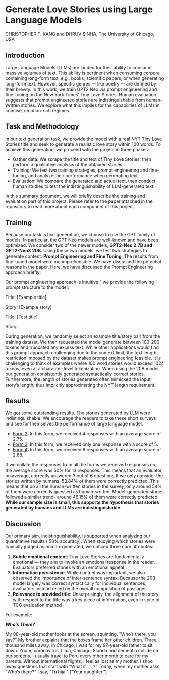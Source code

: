 # Generate Love Stories using Large Language Models

CHRISTOPHER T. KANG and DHRUV SINHA, The University of Chicago, USA

## Introduction

Large Language Models (LLMs) are lauded for their ability to consume massive volumes of text. This ability is pertinent when
consuming corpora containing long-form text, e.g., books, scientific papers, or when generating long-form text. However, specific
genres — like poetry — are defined by their brevity. In this work, we train GPT2 Neo via prompt engineering and fine-tuning on the New
York Times’ Tiny Love Stories. Human evaluation suggests that prompt engineered stories are indistinguishable from human-written
stories. We explore what this implies for the capabilities of LLMs in concise, emotion-rich regimes. 

## Task and Methodology

In our text generation task, we provide the model with a real NYT Tiny Love Stories title and seek to generate a realistic
love story within 100 words. To achieve this generation, we proceed with the project in three phases:

* Gather data: We scrape the title and text of Tiny Love Stories, then perform a qualitative analysis of the
obtained stories.
* Training: We test two training strategies, prompt engineering and fine-tuning, and analyze their performance
when generating text.
* Evaluation: We compare the generated and actual text, then conduct human studies to test the indistinguishability of LLM-generated text.

In this summary document, we will briefly describe the training and evaluation part of this project. Please refer to the paper attached in the repository to read more about each component of this project. 

## Training
Because our task is text generation, we choose to use the GPT family of models. In particular, the GPT Neo models are
well-known and have been optimized. We consider two of the newer models, **GPT2-Neo 2.7B and GPT2-NeoX 20B**. Using these two models, we test two strategies to generate content: **Prompt Engineering and Fine Tuning**. The results from fine-tuned model were incomprehensible. We have discussed the potential reasons in the paper. Here, we have discussed the Prompt Engineering approach briefly:

Our prompt engineering approach is intuitive " we provide the following prompt structure to the model:

Title: [Example title]

Story: [Example story]


Title: [Test title]

Story:

During generation, we randomly select an example title/story pair from the training dataset. We then requested the
model generate between 100-200 tokens and truncated any excess text.
While other applications would find this prompt approach challenging due to the context limit, the text length
restriction imposed by the dataset makes prompt engineering feasible. It is challenging to think of examples where 100
word stories would exceed 1024 tokens, even at a character-level tokenization.
When using the 20B model, our generation consistently generated syntactically correct stories. Furthermore, the
length of stories generated often mimicked the input story’s length, thus implicitly approximating the NYT length
requirement.

## Results

We got some outstanding results. The stories generated by LLM were indistinguishable. We encourage the readers to take these short surveys and see for themselves the performance of large language model. 


* [Form 2](https://docs.google.com/forms/d/e/1FAIpQLSdSxA3BVIqFFdDWP6hX0LDDwsLDI5uSqS_8Q7OqKnpPZr9U9w/viewform?usp=share_link): In this form, we received 4 responses with an average score of 2.75.
* [Form 3](https://docs.google.com/forms/d/e/1FAIpQLScqKud-pk28Z5cFf4Y_luLJ3ptr9yGUxNHrD3RF0HNKXhz6fw/viewform?usp=share_link): In this form, we received only one response with a score of 5.
* [Form 4](https://docs.google.com/forms/d/e/1FAIpQLScWT10QdEu8e62zzMnkn-E0IdQ3C8NFiPSTKQypxFyPcgW9gQ/viewform?usp=share_link): In this form, we received 8 responses with an average score of 2.88.

If we collate the responses from all the forms we received responses on, the average score was 50% for 13 responses.
This means that an evaluator, on average, correctly answered 3 out of 6 questions.If we only consider the stories written by humans, 53.84% of them were correctly predicted. This means that on all
the human-written stories in the survey, only around 54% of them were correctly guessed as human-written. Model-generated stories followed a similar trend- around 46.15% of them were correctly predicted. **While our sample size is
small, this supports the hypothesis that stories generated by humans and LLMs are indistinguishable.**

## Discussion

Our primary aim, indistinguishability, is supported when analyzing our quantitative results ( 50% accuracy). When
studying which stories were typically judged as human-generated, we noticed three core attributes:
1. **Subtle emotional content**: Tiny Love Stories are fundamentally emotional — they aim to invoke an emotional
response in the reader. Evaluators preferred stories with an emotional appeal
2. **Information persistence**: While content was important, we also observed the importance of inter-sentence
syntax. Because the 20B model largely was correct syntactically for individual sentences, evaluators instead
relied on the overall composition of passages.
3. **Relevance to provided title**: Unsurprisingly, the alignment of the story with respect to the title was a key
piece of information, even in spite of TCG evaluation method

For example:

***Who’s There?***

My 88-year-old mother looks at the screen, squinting. "Who’s there, you say?" My brother explains that
the boxes frame her other children. Three thousand miles away, in Chicago, I wait for my 97-year-old
father to sit down. Zoom, coronavirus, Lima, Chicago, Florida and dementia collide on our screens. I
usually travel to Peru every other month to care for my parents. Without international flights, I feel as
lost as my mother. I shoo away questions that start with "What if. . . ?" Today, when my mother asks,
"Who’s there?" I say, "Tu hija." ("Your daughter.")
